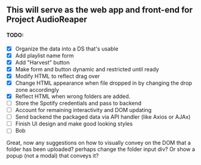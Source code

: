 This will serve as the web app and front-end for Project AudioReaper
---

#### TODO: 

- [X] Organize the data into a DS that's usable
- [X] Add playlist name form
- [X] Add "Harvest" button
- [X] Make form and button dynamic and restricted until ready
- [X] Modify HTML to reflect drag over
- [X] Change HTML appearance when file dropped in by changing the drop zone accordingly
- [X] Reflect HTML when wrong folders are added.
- [ ] Store the Spotify credentials and pass to backend
- [ ] Account for remaining interactivity and DOM updating
- [ ] Send backend the packaged data via API handler (like Axios or AJAx)
- [ ] Finish UI design and make good looking styles
- [ ] Bob

Great, now any suggestions on how to visually convey on the DOM that a folder has been uploaded? perhaps change the folder input div? Or show a popup (not a modal) that conveys it?